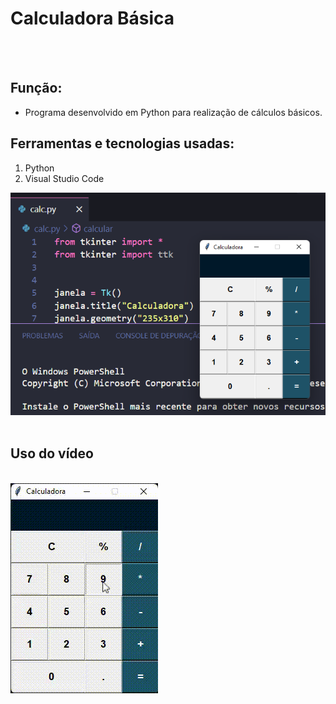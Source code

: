 # Calculadora Básica
<br><br>

## Função:
* Programa desenvolvido em Python para realização de cálculos básicos.

## Ferramentas e tecnologias usadas:
1. Python<br>
2. Visual Studio Code

<img src="./imgcalc.png">

<br>
<br>

## Uso do vídeo 
<br>
<img src="./gravacao.gif">
